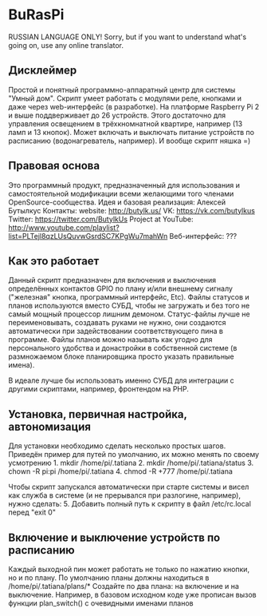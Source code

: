 # BuRasPi
RUSSIAN LANGUAGE ONLY! Sorry, but if you want to understand what's going on, use any online translator.


Дисклеймер
----
Простой и понятный программно-аппаратный центр для системы "Умный дом".
Скрипт умеет работать с модулями реле, кнопками и даже через web-интерфейс (в разработке).
На платформе Raspberry Pi 2 и выше поддверживает до 26 устройств. Этого достаточно для управления освещением в трёхкномнатной квартире, например (13 ламп и 13 кнопок).
Может включать и выключать питание устройств по расписанию (водонагреватель, например).
И вообще скрипт няшка =)

Правовая основа
----
Это программный продукт, предназначенный для использования и самостоятельной модификации всеми желающими того членами OpenSource-сообщества.
Идея и базовая реализация: Алексей Бутылкус
Контакты: 
    website: http://butylk.us/
    VK: https://vk.com/butylkus
    Twitter: https://twitter.com/ButylkUs
    Project at YouTube: http://www.youtube.com/playlist?list=PLTejl8qzLUsQuvwGsrdSC7KPgWu7mahWn
Веб-интерфейс: ???


Как это работает
----
Данный скрипт предназначен для включения и выключения определённых контактов GPIO по плану и/или внешнему сигналу ("железная" кнопка, программный интерфейс, Etc).
Файлы статусов и планов используются вместо СУБД, чтобы не загружать и без того не самый мощный процессор лишним демоном.
Статус-файлы лучше не переименовывать, создавать руками не нужно, они создаются автоматически при задействовании соответствующего пина в программе.
Файлы планов можно называть как угодно для персонального удобства и донастройки в собственной системе (в размножаемом блоке планировщика просто указать правильные имена).

В идеале лучше бы использовать именно СУБД для интеграции с другими скриптами, например, фронтендом на PHP.

Установка, первичная настройка, автономизация
----
Для установки необходимо сделать несколько простых шагов. Приведён пример для путей по умолчанию, их можно менять по своему усмотрению
    1. mkdir /home/pi/.tatiana
    2. mkdir /home/pi/.tatiana/status
    3. chown -R pi:pi /home/pi/.tatiana
    4. chmod -R +777 /home/pi/.tatiana

Чтобы скрипт запускался автоматически при старте системы и висел как служба в системе (и не прерывался при разлогине, например), нужно сделать:
    5. Добавить полный путь к скрипту в файл /etc/rc.local перед "exit 0"

Включение и выключение устройств по расписанию
----
Каждый выходной пин может работать не только по нажатию кнопки, но и по плану. По умолчанию планы должны находиться в /home/pi/.tatiana/plans/*
Создайте по два плана: на включение и на выключение. Например, в базовом исходном коде уже прописан вызов функции plan_switch() с очевидными именами планов

